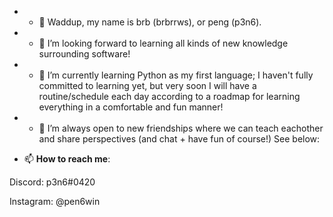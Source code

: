 - - 👋 Waddup, my name is brb (brbrrws), or peng (p3n6).

- - 👀 I’m looking forward to learning all kinds of new knowledge surrounding software!

- - 🌱 I’m currently learning Python as my first language; I haven't fully committed to learning yet, but very soon I will have a routine/schedule each day
according to a roadmap for learning everything in a comfortable and fun manner!

- - 🤝 I’m always open to new friendships where we can teach eachother and share perspectives (and chat + have fun of course!) See below:

- 📫 **How to reach me**: 

Discord: p3n6#0420

Instagram: @pen6win

<!---
brbrrws/brbrrws is a ✨ special ✨ repository because its `README.md` (this file) appears on your GitHub profile.
You can click the Preview link to take a look at your changes.
--->
